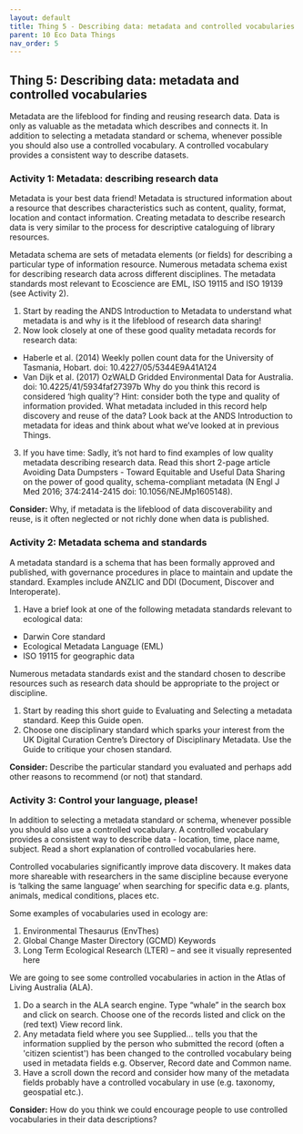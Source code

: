 ```yaml
---
layout: default
title: Thing 5 - Describing data: metadata and controlled vocabularies
parent: 10 Eco Data Things
nav_order: 5
---
```


## Thing 5: Describing data: metadata and controlled vocabularies
Metadata are the lifeblood for finding and reusing research data. Data is only as valuable as the metadata which describes and connects it. In addition to selecting a metadata standard or schema, whenever possible you should also use a controlled vocabulary. A controlled vocabulary provides a consistent way to describe datasets.

### Activity 1: Metadata: describing research data
Metadata is your best data friend! Metadata is structured information about a resource that describes characteristics such as content, quality, format, location and contact information. Creating metadata to describe research data is very similar to the process for descriptive cataloguing of library resources.

Metadata schema are sets of metadata elements (or fields) for describing a particular type of information resource. Numerous metadata schema exist for describing research data across different disciplines. The metadata standards most relevant to Ecoscience are EML, ISO 19115 and ISO 19139 (see Activity 2).

1.	Start by reading the ANDS Introduction to Metadata to understand what metadata is and why is it the lifeblood of research data sharing!
2.	Now look closely at one of these good quality metadata records for research data:
- Haberle et al. (2014) Weekly pollen count data for the University of Tasmania, Hobart. doi: 10.4227/05/5344E9A41A124
- Van Dijk et al. (2017) OzWALD Gridded Environmental Data for Australia. doi: 10.4225/41/5934faf27397b
Why do you think this record is considered ‘high quality’?
Hint: consider both the type and quality of information provided. What metadata included in this record help discovery and reuse of the data? Look back at the ANDS Introduction to metadata for ideas and think about what we’ve looked at in previous Things.
3.	If you have time: Sadly, it’s not hard to find examples of low quality metadata describing research data. Read this short 2-page article Avoiding Data Dumpsters - Toward Equitable and Useful Data Sharing on the power of good quality, schema-compliant metadata (N Engl J Med 2016; 374:2414-2415 doi: 10.1056/NEJMp1605148).

**Consider:** Why, if metadata is the lifeblood of data discoverability and reuse, is it often neglected or not richly done when data is published.

### Activity 2: Metadata schema and standards
A metadata standard is a schema that has been formally approved and published, with governance procedures in place to maintain and update the standard. Examples include ANZLIC and DDI (Document, Discover and Interoperate).

1.	Have a brief look at one of the following metadata standards relevant to ecological data:
- Darwin Core standard
- Ecological Metadata Language (EML)
- ISO 19115 for geographic data

Numerous metadata standards exist and the standard chosen to describe resources such as research data should be appropriate to the project or discipline.

1.	Start by reading this short guide to Evaluating and Selecting a metadata standard. Keep this Guide open.
2.	Choose one disciplinary standard which sparks your interest from the UK Digital Curation Centre’s Directory of Disciplinary Metadata. Use the Guide to critique your chosen standard.

**Consider:** Describe the particular standard you evaluated and perhaps add other reasons to recommend (or not) that standard.

### Activity 3: Control your language, please!
In addition to selecting a metadata standard or schema, whenever possible you should also use a controlled vocabulary. A controlled vocabulary provides a consistent way to describe data - location, time, place name, subject. Read a short explanation of controlled vocabularies here.

Controlled vocabularies significantly improve data discovery. It makes data more shareable with researchers in the same discipline because everyone is ‘talking the same language’ when searching for specific data e.g. plants, animals, medical conditions, places etc.

Some examples of vocabularies used in ecology are:
1.	Environmental Thesaurus (EnvThes)
2.	Global Change Master Directory (GCMD) Keywords
3.	Long Term Ecological Research (LTER) – and see it visually represented here

We are going to see some controlled vocabularies in action in the Atlas of Living Australia (ALA).

1.	Do a search in the ALA search engine. Type “whale” in the search box and click on search. Choose one of the records listed and click on the (red text) View record link.  
2.	Any metadata field where you see Supplied... tells you that the information supplied by the person who submitted the record (often a 'citizen scientist') has been changed to the controlled vocabulary being used in metadata fields e.g. Observer, Record date and Common name.
3.	Have a scroll down the record and consider how many of the metadata fields probably have a controlled vocabulary in use (e.g. taxonomy, geospatial etc.).

**Consider:** How do you think we could encourage people to use controlled vocabularies in their data descriptions?
